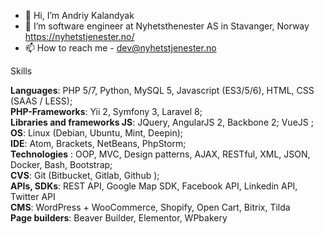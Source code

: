 - 👋 Hi, I’m Andriy Kalandyak
- 👀 I’m  software engineer at Nyhetsthenester AS in Stavanger, Norway https://nyhetstjenester.no/
- 📫 How to reach me - dev@nyhetstjenester.no

Skills

**Languages**: PHP 5/7, Python, MySQL 5, Javascript (ES3/5/6), HTML, CSS (SAAS  /  LESS);  
**PHP-Frameworks**: Yii 2, Symfony 3, Laravel 8;  
**Libraries and frameworks JS**:  JQuery, AngularJS 2, Backbone 2; VueJS ;  
**OS**: Linux (Debian, Ubuntu, Mint, Deepin);  
**IDE**: Atom, Brackets, NetBeans, PhpStorm;  
**Technologies** : OOP, MVC, Design patterns, AJAX, RESTful, XML, JSON, Docker, Bash, Bootstrap;  
**CVS**: Git (Bitbucket, Gitlab, Github );  
**APIs, SDKs**: REST API, Google Map SDK, Facebook API, Linkedin API, Twitter API  
**CMS**: WordPress + WooCommerce, Shopify, Open Cart, Bitrix, Tilda  
**Page builders**: Beaver Builder, Elementor, WPbakery  


<!---
AndriyNHT/AndriyNHT is a ✨ special ✨ repository because its `README.md` (this file) appears on your GitHub profile.
You can click the Preview link to take a look at your changes.
--->

